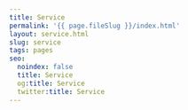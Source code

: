```yaml
---
title: Service
permalink: '{{ page.fileSlug }}/index.html'
layout: service.html
slug: service
tags: pages
seo:
  noindex: false
  title: Service
  og:title: Service
  twitter:title: Service
---
```



